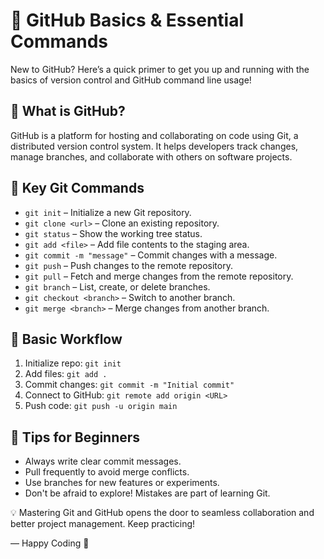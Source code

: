 
# 🚀 GitHub Basics & Essential Commands

New to GitHub? Here’s a quick primer to get you up and running with the basics of version control and GitHub command line usage!

## 📌 What is GitHub?

GitHub is a platform for hosting and collaborating on code using Git, a distributed version control system. It helps developers track changes, manage branches, and collaborate with others on software projects.

## 🔧 Key Git Commands

- `git init` – Initialize a new Git repository.
- `git clone <url>` – Clone an existing repository.
- `git status` – Show the working tree status.
- `git add <file>` – Add file contents to the staging area.
- `git commit -m "message"` – Commit changes with a message.
- `git push` – Push changes to the remote repository.
- `git pull` – Fetch and merge changes from the remote repository.
- `git branch` – List, create, or delete branches.
- `git checkout <branch>` – Switch to another branch.
- `git merge <branch>` – Merge changes from another branch.

## 📁 Basic Workflow

1. Initialize repo: `git init`
2. Add files: `git add .`
3. Commit changes: `git commit -m "Initial commit"`
4. Connect to GitHub: `git remote add origin <URL>`
5. Push code: `git push -u origin main`

## 🎯 Tips for Beginners

- Always write clear commit messages.
- Pull frequently to avoid merge conflicts.
- Use branches for new features or experiments.
- Don't be afraid to explore! Mistakes are part of learning Git.

💡 Mastering Git and GitHub opens the door to seamless collaboration and better project management. Keep practicing!

— Happy Coding 🚀
